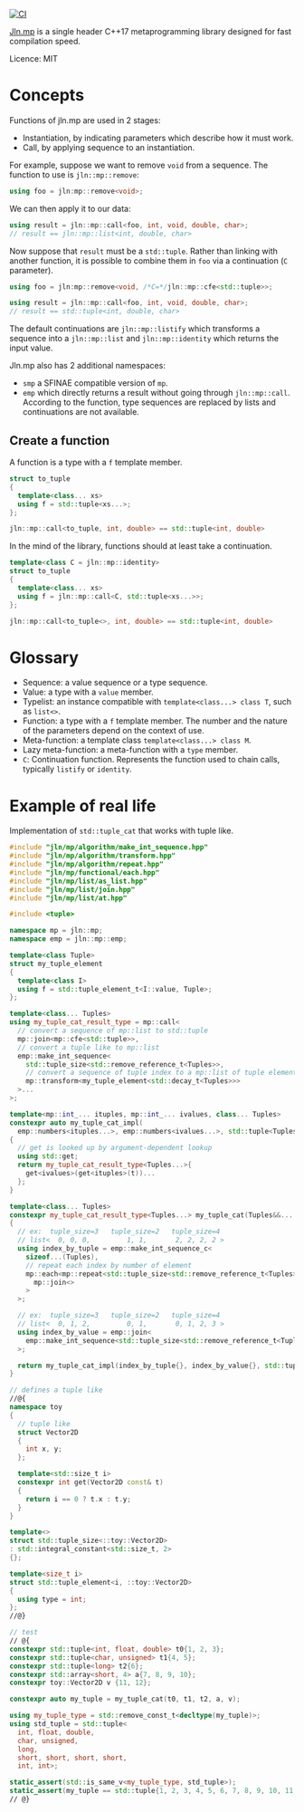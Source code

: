 [![CI](https://github.com/jonathanpoelen/jln.mp/workflows/CI/badge.svg?branch=master&event=push)](https://github.com/jonathanpoelen/jln.mp/actions?query=workflow%3ACI)

[Jln.mp](https://github.com/jonathanpoelen/jln.mp) is a single header C++17 metaprogramming library designed for fast compilation speed.

Licence: MIT


# Concepts

Functions of jln.mp are used in 2 stages:

- Instantiation, by indicating parameters which describe how it must work.
- Call, by applying sequence to an instantiation.

For example, suppose we want to remove `void` from a sequence. The function to use is `jln::mp::remove`:

```cpp
using foo = jln:mp::remove<void>;
```

We can then apply it to our data:

```cpp
using result = jln::mp::call<foo, int, void, double, char>;
// result == jln::mp::list<int, double, char>
```

Now suppose that `result` must be a `std::tuple`. Rather than linking with another function, it is possible to combine them in `foo` via a continuation (`C` parameter).

```cpp
using foo = jln:mp::remove<void, /*C=*/jln::mp::cfe<std::tuple>>;

using result = jln::mp::call<foo, int, void, double, char>;
// result == std::tuple<int, double, char>
```

The default continuations are `jln::mp::listify` which transforms a sequence into a `jln::mp::list` and `jln::mp::identity` which returns the input value.


Jln.mp also has 2 additional namespaces:

- `smp` a SFINAE compatible version of `mp`.
- `emp` which directly returns a result without going through `jln::mp::call`. According to the function, type sequences are replaced by lists and continuations are not available.


## Create a function

A function is a type with a `f` template member.

```cpp
struct to_tuple
{
  template<class... xs>
  using f = std::tuple<xs...>;
};

jln::mp::call<to_tuple, int, double> == std::tuple<int, double>
```

In the mind of the library, functions should at least take a continuation.

```cpp
template<class C = jln::mp::identity>
struct to_tuple
{
  template<class... xs>
  using f = jln::mp::call<C, std::tuple<xs...>>;
};

jln::mp::call<to_tuple<>, int, double> == std::tuple<int, double>
```


# Glossary

- Sequence: a value sequence or a type sequence.
- Value: a type with a `value` member.
- Typelist: an instance compatible with `template<class...> class T`, such as `list<>`.
- Function: a type with a `f` template member. The number and the nature of the parameters depend on the context of use.
- Meta-function: a template class `template<class...> class M`.
- Lazy meta-function: a meta-function with a `type` member.
- `C`: Continuation function. Represents the function used to chain calls, typically `listify` or `identity`.


# Example of real life

Implementation of `std::tuple_cat` that works with tuple like.

```cpp
#include "jln/mp/algorithm/make_int_sequence.hpp"
#include "jln/mp/algorithm/transform.hpp"
#include "jln/mp/algorithm/repeat.hpp"
#include "jln/mp/functional/each.hpp"
#include "jln/mp/list/as_list.hpp"
#include "jln/mp/list/join.hpp"
#include "jln/mp/list/at.hpp"

#include <tuple>

namespace mp = jln::mp;
namespace emp = jln::mp::emp;

template<class Tuple>
struct my_tuple_element
{
  template<class I>
  using f = std::tuple_element_t<I::value, Tuple>;
};

template<class... Tuples>
using my_tuple_cat_result_type = mp::call<
  // convert a sequence of mp::list to std::tuple
  mp::join<mp::cfe<std::tuple>>,
  // convert a tuple like to mp::list
  emp::make_int_sequence<
    std::tuple_size<std::remove_reference_t<Tuples>>,
    // convert a sequence of tuple index to a mp::list of tuple element
    mp::transform<my_tuple_element<std::decay_t<Tuples>>>
  >...
>;

template<mp::int_... ituples, mp::int_... ivalues, class... Tuples>
constexpr auto my_tuple_cat_impl(
  emp::numbers<ituples...>, emp::numbers<ivalues...>, std::tuple<Tuples...> t)
{
  // get is looked up by argument-dependent lookup
  using std::get;
  return my_tuple_cat_result_type<Tuples...>{
    get<ivalues>(get<ituples>(t))...
  };
}

template<class... Tuples>
constexpr my_tuple_cat_result_type<Tuples...> my_tuple_cat(Tuples&&... args)
{
  // ex:  tuple_size=3   tuple_size=2   tuple_size=4
  // list<  0, 0, 0,         1, 1,       2, 2, 2, 2 >
  using index_by_tuple = emp::make_int_sequence_c<
    sizeof...(Tuples),
    // repeat each index by number of element
    mp::each<mp::repeat<std::tuple_size<std::remove_reference_t<Tuples>>>...,
      mp::join<>
    >
  >;

  // ex:  tuple_size=3   tuple_size=2   tuple_size=4
  // list<  0, 1, 2,         0, 1,       0, 1, 2, 3 >
  using index_by_value = emp::join<
    emp::make_int_sequence<std::tuple_size<std::remove_reference_t<Tuples>>>...
  >;

  return my_tuple_cat_impl(index_by_tuple{}, index_by_value{}, std::tuple<Tuples&&...>(args...));
}

// defines a tuple like
//@{
namespace toy
{
  // tuple like
  struct Vector2D
  {
    int x, y;
  };

  template<std::size_t i>
  constexpr int get(Vector2D const& t)
  {
    return i == 0 ? t.x : t.y;
  }
}

template<>
struct std::tuple_size<::toy::Vector2D>
: std::integral_constant<std::size_t, 2>
{};

template<size_t i>
struct std::tuple_element<i, ::toy::Vector2D>
{
  using type = int;
};
//@}

// test
// @{
constexpr std::tuple<int, float, double> t0{1, 2, 3};
constexpr std::tuple<char, unsigned> t1{4, 5};
constexpr std::tuple<long> t2{6};
constexpr std::array<short, 4> a{7, 8, 9, 10};
constexpr toy::Vector2D v {11, 12};

constexpr auto my_tuple = my_tuple_cat(t0, t1, t2, a, v);

using my_tuple_type = std::remove_const_t<decltype(my_tuple)>;
using std_tuple = std::tuple<
  int, float, double,
  char, unsigned,
  long,
  short, short, short, short,
  int, int>;

static_assert(std::is_same_v<my_tuple_type, std_tuple>);
static_assert(my_tuple == std::tuple{1, 2, 3, 4, 5, 6, 7, 8, 9, 10, 11, 12});
// @}
```

